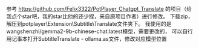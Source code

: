 参考
https://github.com/Felix3322/PotPlayer_Chatgpt_Translate
的项目（给我点个star吧，我的star比他的还少捏，来自原项目作者）进行修改。
下载zip，解压到potplayer\Extension\Subtitle\Translate文件夹下。
我使用的是wangshenzhi/gemma2-9b-chinese-chat:latest模型，需要更改的，
可以自行用记事本打开SubtitleTranslate - ollama.as文件，修改对应模型位置
